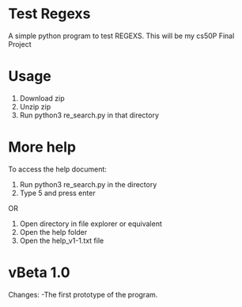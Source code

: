 # Test Regexs
A simple python program to test REGEXS. This will be my cs50P Final Project

# Usage
1. Download zip
2. Unzip zip
3. Run python3 re_search.py in that directory

# More help
To access the help document:
1. Run python3 re_search.py in the directory
2. Type 5 and press enter

OR

1. Open directory in file explorer or equivalent
2. Open the help folder
3. Open the help_v1-1.txt file 

# vBeta 1.0
Changes:
-The first prototype of the program.
